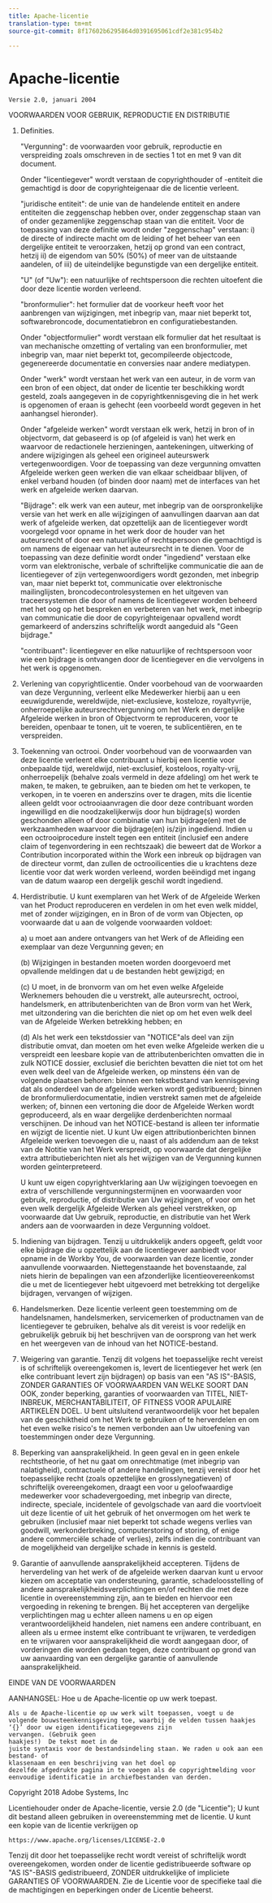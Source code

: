 ```yaml
---
title: Apache-licentie
translation-type: tm+mt
source-git-commit: 8f17602b6295864d0391695061cdf2e381c954b2

---
```



# Apache-licentie

    Versie 2.0, januari 2004
<!--                        https://www.apache.org/licenses/  -->

VOORWAARDEN VOOR GEBRUIK, REPRODUCTIE EN DISTRIBUTIE

1. Definities.

   &quot;Vergunning&quot;: de voorwaarden voor gebruik, reproductie en verspreiding zoals omschreven in de secties 1 tot en met 9 van dit document.

   Onder &quot;licentiegever&quot; wordt verstaan de copyrighthouder of -entiteit die gemachtigd is door de copyrighteigenaar die de licentie verleent.

   &quot;juridische entiteit&quot;: de unie van de handelende entiteit en andere entiteiten die zeggenschap hebben over, onder zeggenschap staan van of onder gezamenlijke zeggenschap staan van die entiteit. Voor de toepassing van deze definitie wordt onder &quot;zeggenschap&quot; verstaan: i) de directe of indirecte macht om de leiding of het beheer van een dergelijke entiteit te veroorzaken, hetzij op grond van een contract, hetzij ii) de eigendom van 50% (50%) of meer van de uitstaande aandelen, of iii) de uiteindelijke begunstigde van een dergelijke entiteit.

   &quot;U&quot; (of &quot;Uw&quot;): een natuurlijke of rechtspersoon die rechten uitoefent die door deze licentie worden verleend.

   &quot;bronformulier&quot;: het formulier dat de voorkeur heeft voor het aanbrengen van wijzigingen, met inbegrip van, maar niet beperkt tot, softwarebroncode, documentatiebron en configuratiebestanden.

   Onder &quot;objectformulier&quot; wordt verstaan elk formulier dat het resultaat is van mechanische omzetting of vertaling van een bronformulier, met inbegrip van, maar niet beperkt tot, gecompileerde objectcode, gegenereerde documentatie en conversies naar andere mediatypen.

   Onder &quot;werk&quot; wordt verstaan het werk van een auteur, in de vorm van een bron of een object, dat onder de licentie ter beschikking wordt gesteld, zoals aangegeven in de copyrightkennisgeving die in het werk is opgenomen of eraan is gehecht (een voorbeeld wordt gegeven in het aanhangsel hieronder).

   Onder &quot;afgeleide werken&quot; wordt verstaan elk werk, hetzij in bron of in objectvorm, dat gebaseerd is op (of afgeleid is van) het werk en waarvoor de redactionele herzieningen, aantekeningen, uitwerking of andere wijzigingen als geheel een origineel auteurswerk vertegenwoordigen. Voor de toepassing van deze vergunning omvatten Afgeleide werken geen werken die van elkaar scheidbaar blijven, of enkel verband houden (of binden door naam) met de interfaces van het werk en afgeleide werken daarvan.

   &quot;Bijdrage&quot;: elk werk van een auteur, met inbegrip van de oorspronkelijke versie van het werk en alle wijzigingen of aanvullingen daarvan aan dat werk of afgeleide werken, dat opzettelijk aan de licentiegever wordt voorgelegd voor opname in het werk door de houder van het auteursrecht of door een natuurlijke of rechtspersoon die gemachtigd is om namens de eigenaar van het auteursrecht in te dienen. Voor de toepassing van deze definitie wordt onder &quot;ingediend&quot; verstaan elke vorm van elektronische, verbale of schriftelijke communicatie die aan de licentiegever of zijn vertegenwoordigers wordt gezonden, met inbegrip van, maar niet beperkt tot, communicatie over elektronische mailinglijsten, broncodecontrolesystemen en het uitgeven van traceersystemen die door of namens de licentiegever worden beheerd met het oog op het bespreken en verbeteren van het werk, met inbegrip van communicatie die door de copyrighteigenaar opvallend wordt gemarkeerd of anderszins schriftelijk wordt aangeduid als &quot;Geen bijdrage.&quot;

   &quot;contribuant&quot;: licentiegever en elke natuurlijke of rechtspersoon voor wie een bijdrage is ontvangen door de licentiegever en die vervolgens in het werk is opgenomen.

2. Verlening van copyrightlicentie. Onder voorbehoud van de voorwaarden van deze Vergunning, verleent elke Medewerker hierbij aan u een eeuwigdurende, wereldwijde, niet-exclusieve, kosteloze, royaltyvrije, onherroepelijke auteursrechtvergunning om het Werk en dergelijke Afgeleide werken in bron of Objectvorm te reproduceren, voor te bereiden, openbaar te tonen, uit te voeren, te sublicentiëren, en te verspreiden.

3. Toekenning van octrooi. Onder voorbehoud van de voorwaarden van deze licentie verleent elke contribuant u hierbij een licentie voor onbepaalde tijd, wereldwijd, niet-exclusief, kosteloos, royalty-vrij, onherroepelijk (behalve zoals vermeld in deze afdeling) om het werk te maken, te maken, te gebruiken, aan te bieden om het te verkopen, te verkopen, in te voeren en anderszins over te dragen, mits die licentie alleen geldt voor octrooiaanvragen die door deze contribuant worden ingewilligd en die noodzakelijkerwijs door hun bijdrage(s) worden geschonden alleen of door combinatie van hun bijdrage(en) met de werkzaamheden waarvoor die bijdrage(en) is/zijn ingediend. Indien u een octrooiprocedure instelt tegen een entiteit (inclusief een andere claim of tegenvordering in een rechtszaak) die beweert dat de Workor a Contribution incorporated within the Work een inbreuk op bijdragen van de directeur vormt, dan zullen de octrooilicenties die u krachtens deze licentie voor dat werk worden verleend, worden beëindigd met ingang van de datum waarop een dergelijk geschil wordt ingediend.

4. Herdistributie. U kunt exemplaren van het Werk of de Afgeleide Werken van het Product reproduceren en verdelen in om het even welk middel, met of zonder wijzigingen, en in Bron of de vorm van Objecten, op voorwaarde dat u aan de volgende voorwaarden voldoet:

   a) u moet aan andere ontvangers van het Werk of de Afleiding een exemplaar van deze Vergunning geven; en

   (b) Wijzigingen in bestanden moeten worden doorgevoerd met opvallende meldingen dat u de bestanden hebt gewijzigd; en

   (c) U moet, in de bronvorm van om het even welke Afgeleide Werknemers behouden die u verstrekt, alle auteursrecht, octrooi, handelsmerk, en attributenberichten van de Bron vorm van het Werk, met uitzondering van die berichten die niet op om het even welk deel van de Afgeleide Werken betrekking hebben; en

   (d) Als het werk een tekstdossier van &quot;NOTICE&quot;als deel van zijn distributie omvat, dan moeten om het even welke Afgeleide werken die u verspreidt een leesbare kopie van de attributenberichten omvatten die in zulk NOTICE dossier, exclusief die berichten bevatten die niet tot om het even welk deel van de Afgeleide werken, op minstens één van de volgende plaatsen behoren: binnen een tekstbestand van kennisgeving dat als onderdeel van de afgeleide werken wordt gedistribueerd; binnen de bronformulierdocumentatie, indien verstrekt samen met de afgeleide werken; of, binnen een vertoning die door de Afgeleide Werken wordt geproduceerd, als en waar dergelijke derdenberichten normaal verschijnen. De inhoud van het NOTICE-bestand is alleen ter informatie en wijzigt de licentie niet. U kunt Uw eigen attributionberichten binnen Afgeleide werken toevoegen die u, naast of als addendum aan de tekst van de Notitie van het Werk verspreidt, op voorwaarde dat dergelijke extra attributieberichten niet als het wijzigen van de Vergunning kunnen worden geïnterpreteerd.

   U kunt uw eigen copyrightverklaring aan Uw wijzigingen toevoegen en extra of verschillende vergunningstermijnen en voorwaarden voor gebruik, reproductie, of distributie van Uw wijzigingen, of voor om het even welk dergelijk Afgeleide Werken als geheel verstrekken, op voorwaarde dat Uw gebruik, reproductie, en distributie van het Werk anders aan de voorwaarden in deze Vergunning voldoet.

5. Indiening van bijdragen. Tenzij u uitdrukkelijk anders opgeeft, geldt voor elke bijdrage die u opzettelijk aan de licentiegever aanbiedt voor opname in de Workby You, de voorwaarden van deze licentie, zonder aanvullende voorwaarden.
Niettegenstaande het bovenstaande, zal niets hierin de bepalingen van een afzonderlijke licentieovereenkomst die u met de licentiegever hebt uitgevoerd met betrekking tot dergelijke bijdragen, vervangen of wijzigen.

6. Handelsmerken. Deze licentie verleent geen toestemming om de handelsnamen, handelsmerken, servicemerken of productnamen van de licentiegever te gebruiken, behalve als dit vereist is voor redelijk en gebruikelijk gebruik bij het beschrijven van de oorsprong van het werk en het weergeven van de inhoud van het NOTICE-bestand.

7. Weigering van garantie. Tenzij dit volgens het toepasselijke recht vereist is of schriftelijk overeengekomen is, levert de licentiegever het werk (en elke contribuant levert zijn bijdragen) op basis van een &quot;AS IS&quot;-BASIS, ZONDER GARANTIES OF VOORWAARDEN VAN WELKE SOORT DAN OOK, zonder beperking, garanties of voorwaarden van TITEL, NIET-INBREUK, MERCHANTABILITEIT, OF FITNESS VOOR APULAIRE ARTIKELEN DOEL. U bent uitsluitend verantwoordelijk voor het bepalen van de geschiktheid om het Werk te gebruiken of te herverdelen en om het even welke risico&#39;s te nemen verbonden aan Uw uitoefening van toestemmingen onder deze Vergunning.

8. Beperking van aansprakelijkheid. In geen geval en in geen enkele rechtstheorie, of het nu gaat om onrechtmatige (met inbegrip van nalatigheid), contractuele of andere handelingen, tenzij vereist door het toepasselijke recht (zoals opzettelijke en grosslynegatieven) of schriftelijk overeengekomen, draagt een voor u geloofwaardige medewerker voor schadevergoeding, met inbegrip van directe, indirecte, speciale, incidentele of gevolgschade van aard die voortvloeit uit deze licentie of uit het gebruik of het onvermogen om het werk te gebruiken (inclusief maar niet beperkt tot schade wegens verlies van goodwill, werkonderbreking, computerstoring of storing, of enige andere commerciële schade of verlies), zelfs indien die contribuant van de mogelijkheid van dergelijke schade in kennis is gesteld.

9. Garantie of aanvullende aansprakelijkheid accepteren. Tijdens de herverdeling van het werk of de afgeleide werken daarvan kunt u ervoor kiezen om acceptatie van ondersteuning, garantie, schadeloosstelling of andere aansprakelijkheidsverplichtingen en/of rechten die met deze licentie in overeenstemming zijn, aan te bieden en hiervoor een vergoeding in rekening te brengen. Bij het accepteren van dergelijke verplichtingen mag u echter alleen namens u en op eigen verantwoordelijkheid handelen, niet namens een andere contribuant, en alleen als u ermee instemt elke contribuant te vrijwaren, te verdedigen en te vrijwaren voor aansprakelijkheid die wordt aangegaan door, of vorderingen die worden gedaan tegen, deze contribuant op grond van uw aanvaarding van een dergelijke garantie of aanvullende aansprakelijkheid.

EINDE VAN DE VOORWAARDEN

AANHANGSEL: Hoe u de Apache-licentie op uw werk toepast.

    Als u de Apache-licentie op uw werk wilt toepassen, voegt u de
    volgende bouwsteenkennisgeving toe, waarbij de velden tussen haakjes ‘{}’ door uw eigen identificatiegegevens zijn
    vervangen. (Gebruik geen
    haakjes!)  De tekst moet in de
    juiste syntaxis voor de bestandsindeling staan. We raden u ook aan een bestand- of
    klassenaam en een beschrijving van het doel op
    dezelfde afgedrukte pagina in te voegen als de copyrightmelding voor
    eenvoudige identificatie in archiefbestanden van derden.

Copyright 2018 Adobe Systems, Inc

Licentiehouder onder de Apache-licentie, versie 2.0 (de &quot;Licentie&quot;);
U kunt dit bestand alleen gebruiken in overeenstemming met de licentie.
U kunt een kopie van de licentie verkrijgen op

    https://www.apache.org/licenses/LICENSE-2.0

Tenzij dit door het toepasselijke recht wordt vereist of schriftelijk wordt overeengekomen, worden onder de licentie gedistribueerde software op &quot;AS IS&quot;-BASIS gedistribueerd, ZONDER uitdrukkelijke of impliciete GARANTIES OF VOORWAARDEN.
Zie de Licentie voor de specifieke taal die de machtigingen en beperkingen onder de Licentie beheerst.
